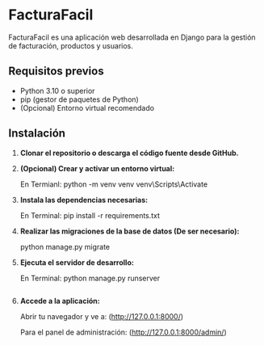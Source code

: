 # FacturaFacil

FacturaFacil es una aplicación web desarrollada en Django para la gestión de facturación, productos y usuarios.

## Requisitos previos

- Python 3.10 o superior
- pip (gestor de paquetes de Python)
- (Opcional) Entorno virtual recomendado

## Instalación

1. **Clonar el repositorio o descarga el código fuente desde GitHub.**

2. **(Opcional) Crear y activar un entorno virtual:**

   En Termianl:
   python -m venv venv
   venv\Scripts\Activate
   

3. **Instala las dependencias necesarias:**

   En Terminal:
   pip install -r requirements.txt

4. **Realizar las migraciones de la base de datos (De ser necesario):**

   python manage.py migrate


6. **Ejecuta el servidor de desarrollo:**

   En Terminal:
   python manage.py runserver
   ```

7. **Accede a la aplicación:**

   Abrir tu navegador y ve a: (http://127.0.0.1:8000/)

   Para el panel de administración: (http://127.0.0.1:8000/admin/)

